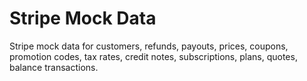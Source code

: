 # Stripe Mock Data
Stripe mock data for customers, refunds, payouts, prices, coupons, promotion codes, tax rates, credit notes, subscriptions, plans, quotes, balance transactions.
